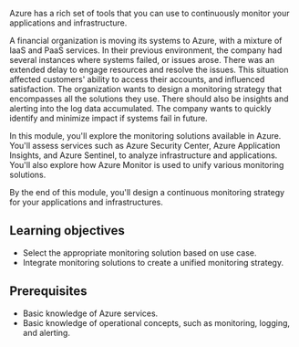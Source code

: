 Azure has a rich set of tools that you can use to continuously monitor your applications and infrastructure.

A financial organization is moving its systems to Azure, with a mixture of IaaS and PaaS services. In their previous environment, the company had several instances where systems failed, or issues arose. There was an extended delay to engage resources and resolve the issues. This situation affected customers' ability to access their accounts, and influenced satisfaction. The organization wants to design a monitoring strategy that encompasses all the solutions they use. There should also be insights and alerting into the log data accumulated. The company wants to quickly identify and minimize impact if systems fail in future.

In this module, you'll explore the monitoring solutions available in Azure. You'll assess services such as Azure Security Center, Azure Application Insights, and Azure Sentinel, to analyze infrastructure and applications. You'll also explore how Azure Monitor is used to unify various monitoring solutions.

By the end of this module, you'll design a continuous monitoring strategy for your applications and infrastructures.

## Learning objectives

- Select the appropriate monitoring solution based on use case.
- Integrate monitoring solutions to create a unified monitoring strategy.

## Prerequisites

- Basic knowledge of Azure services.
- Basic knowledge of operational concepts, such as monitoring, logging, and alerting.
